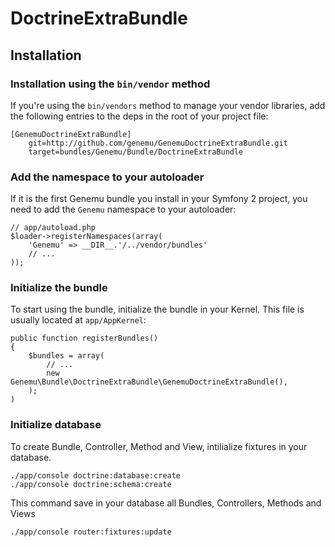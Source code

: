 DoctrineExtraBundle
==========

## Installation

### Installation using the `bin/vendor` method

If you're using the `bin/vendors` method to manage your vendor libraries, add the following entries to the deps in the root of your project file:

    [GenemuDoctrineExtraBundle]
        git=http://github.com/genemu/GenemuDoctrineExtraBundle.git
        target=bundles/Genemu/Bundle/DoctrineExtraBundle

### Add the namespace to your autoloader

If it is the first Genemu bundle you install in your Symfony 2 project, you
need to add the `Genemu` namespace to your autoloader:

    // app/autoload.php
    $loader->registerNamespaces(array(
        'Genemu' => __DIR__.'/../vendor/bundles'
        // ...
    ));

### Initialize the bundle

To start using the bundle, initialize the bundle in your Kernel. This
file is usually located at `app/AppKernel`:

    public function registerBundles()
    {
        $bundles = array(
            // ...
            new Genemu\Bundle\DoctrineExtraBundle\GenemuDoctrineExtraBundle(),
        );
    )

### Initialize database

To create Bundle, Controller, Method and View, intilialize fixtures in your database.

    ./app/console doctrine:database:create
    ./app/console doctrine:schema:create

This command save in your database all Bundles, Controllers, Methods and Views

    ./app/console router:fixtures:update

